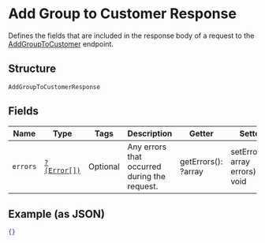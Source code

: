 
# Add Group to Customer Response

Defines the fields that are included in the response body of
a request to the [AddGroupToCustomer](../../doc/apis/customers.md#add-group-to-customer) endpoint.

## Structure

`AddGroupToCustomerResponse`

## Fields

| Name | Type | Tags | Description | Getter | Setter |
|  --- | --- | --- | --- | --- | --- |
| `errors` | [`?(Error[])`](../../doc/models/error.md) | Optional | Any errors that occurred during the request. | getErrors(): ?array | setErrors(?array errors): void |

## Example (as JSON)

```json
{}
```

